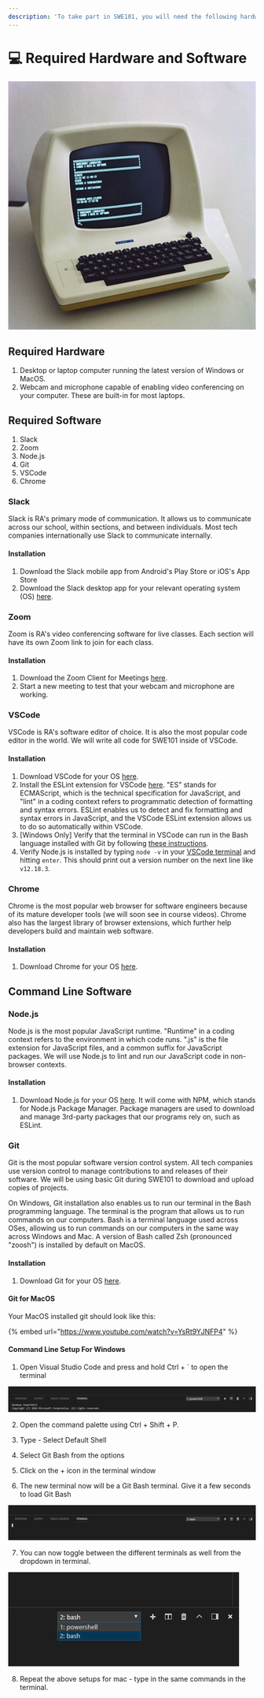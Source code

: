 ```yaml
---
description: 'To take part in SWE101, you will need the following hardware and software.'
---
```


# 💻 Required Hardware and Software

![](../.gitbook/assets/d60996475467c927e91fea3d52417f07.jpg)

## Required Hardware

1. Desktop or laptop computer running the latest version of Windows or MacOS.
2. Webcam and microphone capable of enabling video conferencing on your computer. These are built-in for most laptops.

## Required Software

1. Slack
2. Zoom
3. Node.js
4. Git
5. VSCode
6. Chrome

### Slack

Slack is RA's primary mode of communication. It allows us to communicate across our school, within sections, and between individuals. Most tech companies internationally use Slack to communicate internally.

#### Installation

1. Download the Slack mobile app from Android's Play Store or iOS's App Store
2. Download the Slack desktop app for your relevant operating system \(OS\) [here](https://slack.com/intl/en-sg/help/categories/360000049043-Getting-started).

### Zoom

Zoom is RA's video conferencing software for live classes. Each section will have its own Zoom link to join for each class. 

#### Installation

1. Download the Zoom Client for Meetings [here](https://zoom.us/download).
2. Start a new meeting to test that your webcam and microphone are working.

### VSCode

VSCode is RA's software editor of choice. It is also the most popular code editor in the world. We will write all code for SWE101 inside of VSCode.

#### Installation

1. Download VSCode for your OS [here](https://code.visualstudio.com/download).
2. Install the ESLint extension for VSCode [here](https://marketplace.visualstudio.com/items?itemName=dbaeumer.vscode-eslint). "ES" stands for ECMAScript, which is the technical specification for JavaScript, and "lint" in a coding context refers to programmatic detection of formatting and syntax errors. ESLint enables us to detect and fix formatting and syntax errors in JavaScript, and the VSCode ESLint extension allows us to do so automatically within VSCode.
3. \[Windows Only\] Verify that the terminal in VSCode can run in the Bash language installed with Git by following [these instructions](https://stackoverflow.com/questions/42606837/how-do-i-use-bash-on-windows-from-the-visual-studio-code-integrated-terminal/50527994#50527994).
4. Verify Node.js is installed by typing `node -v` in your [VSCode terminal](https://code.visualstudio.com/docs/editor/integrated-terminal) and hitting `enter`. This should print out a version number on the next line like `v12.18.3`.  

### Chrome

Chrome is the most popular web browser for software engineers because of its mature developer tools \(we will soon see in course videos\). Chrome also has the largest library of browser extensions, which further help developers build and maintain web software.

#### Installation

1. Download Chrome for your OS [here](https://www.google.com/intl/en_sg/chrome/).

## Command Line Software

### Node.js

Node.js is the most popular JavaScript runtime. "Runtime" in a coding context refers to the environment in which code runs. ".js" is the file extension for JavaScript files, and a common suffix for JavaScript packages. We will use Node.js to lint and run our JavaScript code in non-browser contexts.

#### Installation

1. Download Node.js for your OS [here](https://nodejs.org/en/download/). It will come with NPM, which stands for Node.js Package Manager. Package managers are used to download and manage 3rd-party packages that our programs rely on, such as ESLint.

### Git

Git is the most popular software version control system. All tech companies use version control to manage contributions to and releases of their software. We will be using basic Git during SWE101 to download and upload copies of projects.

On Windows, Git installation also enables us to run our terminal in the Bash programming language. The terminal is the program that allows us to run commands on our computers. Bash is a terminal language used across OSes, allowing us to run commands on our computers in the same way across Windows and Mac. A version of Bash called Zsh \(pronounced "zoosh"\) is installed by default on MacOS.

#### Installation

1. Download Git for your OS [here](https://git-scm.com/book/en/v2/Getting-Started-Installing-Git). 

#### Git for MacOS

Your MacOS installed git should look like this:

{% embed url="https://www.youtube.com/watch?v=YsRt9YJNFP4" %}

#### Command Line Setup For Windows

1. Open Visual Studio Code and press and hold Ctrl + \` to open the terminal

![](../.gitbook/assets/v4hx4.png)

2. Open the command palette using Ctrl + Shift + P.

3. Type - Select Default Shell

4. Select Git Bash from the options

5. Click on the + icon in the terminal window

6. The new terminal now will be a Git Bash terminal. Give it a few seconds to load Git Bash

![](../.gitbook/assets/5zlap.png)

7. You can now toggle between the different terminals as well from the dropdown in terminal.

![](../.gitbook/assets/1agtr.png)

8. Repeat the above setups for mac - type in the same commands in the terminal.

